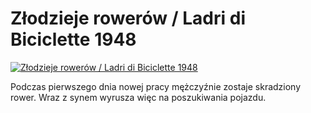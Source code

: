 Złodzieje rowerów / Ladri di Biciclette 1948 
=============
[![Złodzieje rowerów / Ladri di Biciclette 1948 ](http://vidos.pl/images/player.gif)](http://vidos.pl/zlodzieje-rowerow-ladri-di-biciclette-1948)

 Podczas pierwszego dnia nowej pracy mężczyźnie zostaje skradziony rower. Wraz z synem wyrusza więc na poszukiwania pojazdu.
